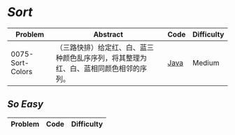 # *Sort*

|Problem|Abstract|Code|Difficulty|
| --- | --- | --- | --- |
|0075-Sort-Colors|（三路快排）给定红、白、蓝三种颜色乱序序列，将其整理为红、白、蓝相同颜色相邻的序列。|[Java](LeetCode/Java/0075-Sort-Colors/src)|Medium|

## *So Easy*
|Problem|Code|Difficulty|
| --- | --- | --- |